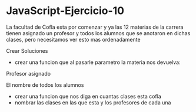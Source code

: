 # JavaScript-Ejercicio-10
La facultad de Cofla esta por comenzar y ya las 12 materias de la carrera tienen asignado un profesor y todos los alumnos que se anotaron en dichas clases, pero necesitamos ver esto mas ordenadamente 


Crear Soluciones

- crear una funcion que al pasarle parametro la materia nos devuelva:

Profesor asignado

El nombre de todos los alumnos 

- crear una funcion que nos diga en cuantas clases esta cofla
- nombrar las clases en las que esta y los profesores de cada una

